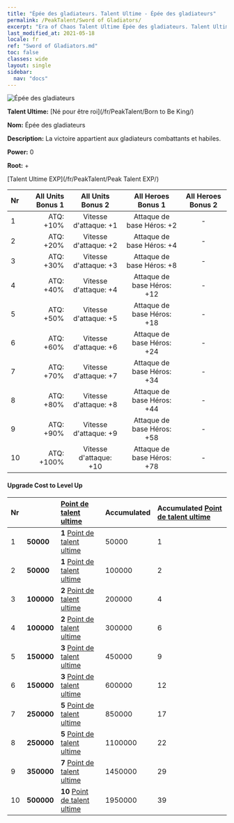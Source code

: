 ```yaml
---
title: "Épée des gladiateurs. Talent Ultime - Épée des gladiateurs"
permalink: /PeakTalent/Sword of Gladiators/
excerpt: "Era of Chaos Talent Ultime Épée des gladiateurs. Talent Ultime Épée des gladiateurs. Épée des gladiateurs"
last_modified_at: 2021-05-18
locale: fr
ref: "Sword of Gladiators.md"
toc: false
classes: wide
layout: single
sidebar:
  nav: "docs"
---
```


  ![Épée des gladiateurs](/images/pt/talent_4101.png)

  **Talent Ultime:** [Né pour être roi](/fr/PeakTalent/Born to Be King/)

  **Nom:** Épée des gladiateurs

  **Description:** La victoire appartient aux gladiateurs combattants et habiles.

  **Power:** 0

  **Root:** +

  [Talent Ultime EXP](/fr/PeakTalent/Peak Talent EXP/)

  | Nr | All Units Bonus 1 | All Units Bonus 2 | All Heroes Bonus 1 | All Heroes Bonus 2 |
  |:---|--------------:|:-------------:|:-------------:|:-------------:|
  | 1 | ATQ: +10% | Vitesse d'attaque: +1 | Attaque de base Héros: +2 | - |
  | 2 | ATQ: +20% | Vitesse d'attaque: +2 | Attaque de base Héros: +4 | - |
  | 3 | ATQ: +30% | Vitesse d'attaque: +3 | Attaque de base Héros: +8 | - |
  | 4 | ATQ: +40% | Vitesse d'attaque: +4 | Attaque de base Héros: +12 | - |
  | 5 | ATQ: +50% | Vitesse d'attaque: +5 | Attaque de base Héros: +18 | - |
  | 6 | ATQ: +60% | Vitesse d'attaque: +6 | Attaque de base Héros: +24 | - |
  | 7 | ATQ: +70% | Vitesse d'attaque: +7 | Attaque de base Héros: +34 | - |
  | 8 | ATQ: +80% | Vitesse d'attaque: +8 | Attaque de base Héros: +44 | - |
  | 9 | ATQ: +90% | Vitesse d'attaque: +9 | Attaque de base Héros: +58 | - |
  | 10 | ATQ: +100% | Vitesse d'attaque: +10 | Attaque de base Héros: +78 | - |


#### Upgrade Cost to Level Up

  | Nr | <i class="fas fa-coins"/> | [Point de talent ultime](/ItemsFR/con_934/) | Accumulated <i class="fas fa-coins"/> | Accumulated [Point de talent ultime](/ItemsFR/con_934/) |
  |:---|:--------------|:-------------|:-------------|:-------------|
  | 1 | **50000** | **1** [Point de talent ultime](/ItemsFR/con_934/) | 50000 | 1 |
  | 2 | **50000** | **1** [Point de talent ultime](/ItemsFR/con_934/) | 100000 | 2 |
  | 3 | **100000** | **2** [Point de talent ultime](/ItemsFR/con_934/) | 200000 | 4 |
  | 4 | **100000** | **2** [Point de talent ultime](/ItemsFR/con_934/) | 300000 | 6 |
  | 5 | **150000** | **3** [Point de talent ultime](/ItemsFR/con_934/) | 450000 | 9 |
  | 6 | **150000** | **3** [Point de talent ultime](/ItemsFR/con_934/) | 600000 | 12 |
  | 7 | **250000** | **5** [Point de talent ultime](/ItemsFR/con_934/) | 850000 | 17 |
  | 8 | **250000** | **5** [Point de talent ultime](/ItemsFR/con_934/) | 1100000 | 22 |
  | 9 | **350000** | **7** [Point de talent ultime](/ItemsFR/con_934/) | 1450000 | 29 |
  | 10 | **500000** | **10** [Point de talent ultime](/ItemsFR/con_934/) | 1950000 | 39 |
